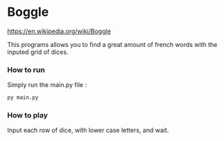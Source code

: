 # Boggle
https://en.wikipedia.org/wiki/Boggle

This programs allows you to find a great amount of french words with the inputed grid of dices.

### How to run  
Simply run the main.py file :
```bash
py main.py
```

### How to play
Input each row of dice, with lower case letters, and wait.